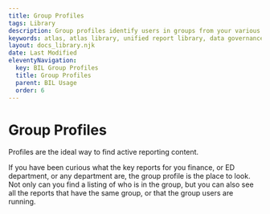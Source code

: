 ```yaml
---
title: Group Profiles
tags: Library
description: Group profiles identify users in groups from your various reporting systems or LDAP. Quickly find groups that use your reporting content.
keywords: atlas, atlas library, unified report library, data governance, database, groups, group profile, users, report usage
layout: docs_library.njk
date: Last Modified
eleventyNavigation:
  key: BIL Group Profiles
  title: Group Profiles
  parent: BIL Usage
  order: 6
---
```


# Group Profiles

<p class="subtitle pb-5">Profiles are the ideal way to find active reporting content.</p>

If you have been curious what the key reports for you finance, or ED department, or any department are, the group profile is the place to look. Not only can you find a listing of who is in the group, but you can also see all the reports that have the same group, or that the group users are running.
